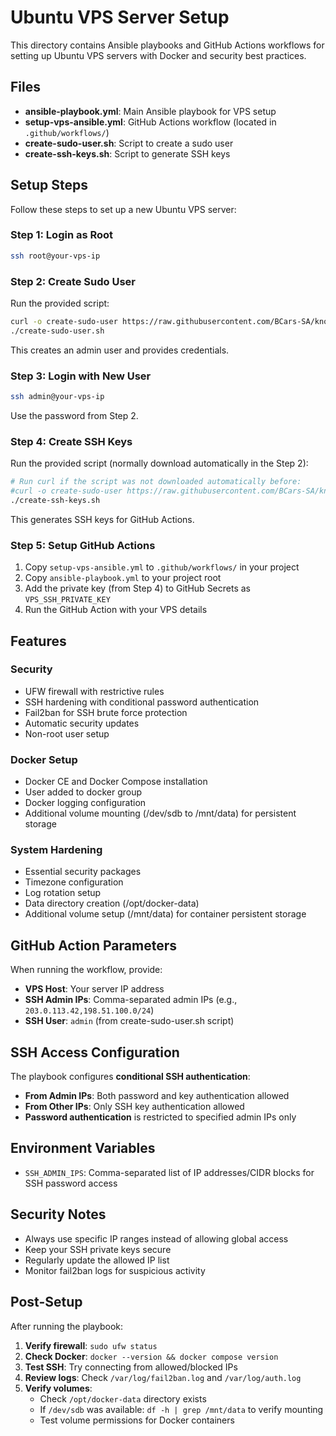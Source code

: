 # Ubuntu VPS Server Setup

This directory contains Ansible playbooks and GitHub Actions workflows for setting up Ubuntu VPS servers with Docker and security best practices.

## Files

- **ansible-playbook.yml**: Main Ansible playbook for VPS setup
- **setup-vps-ansible.yml**: GitHub Actions workflow (located in `.github/workflows/`)
- **create-sudo-user.sh**: Script to create a sudo user
- **create-ssh-keys.sh**: Script to generate SSH keys

## Setup Steps

Follow these steps to set up a new Ubuntu VPS server:

### Step 1: Login as Root
```bash
ssh root@your-vps-ip
```

### Step 2: Create Sudo User
Run the provided script:
```bash
curl -o create-sudo-user https://raw.githubusercontent.com/BCars-SA/knowledge/main/vps/setup-ubuntu/create-sudo-user.sh
./create-sudo-user.sh
```
This creates an admin user and provides credentials.

### Step 3: Login with New User
```bash
ssh admin@your-vps-ip
```
Use the password from Step 2.

### Step 4: Create SSH Keys
Run the provided script (normally download automatically in the Step 2):
```bash
# Run curl if the script was not downloaded automatically before:
#curl -o create-sudo-user https://raw.githubusercontent.com/BCars-SA/knowledge/main/vps/setup-ubuntu/create-ssh-keys.sh
./create-ssh-keys.sh
```
This generates SSH keys for GitHub Actions.

### Step 5: Setup GitHub Actions
1. Copy `setup-vps-ansible.yml` to `.github/workflows/` in your project
2. Copy `ansible-playbook.yml` to your project root
3. Add the private key (from Step 4) to GitHub Secrets as `VPS_SSH_PRIVATE_KEY`
4. Run the GitHub Action with your VPS details

## Features

### Security
- UFW firewall with restrictive rules
- SSH hardening with conditional password authentication
- Fail2ban for SSH brute force protection
- Automatic security updates
- Non-root user setup

### Docker Setup
- Docker CE and Docker Compose installation
- User added to docker group
- Docker logging configuration
- Additional volume mounting (/dev/sdb to /mnt/data) for persistent storage

### System Hardening
- Essential security packages
- Timezone configuration
- Log rotation setup
- Data directory creation (/opt/docker-data)
- Additional volume setup (/mnt/data) for container persistent storage

## GitHub Action Parameters

When running the workflow, provide:
- **VPS Host**: Your server IP address
- **SSH Admin IPs**: Comma-separated admin IPs (e.g., `203.0.113.42,198.51.100.0/24`)
- **SSH User**: `admin` (from create-sudo-user.sh script)

## SSH Access Configuration

The playbook configures **conditional SSH authentication**:

- **From Admin IPs**: Both password and key authentication allowed
- **From Other IPs**: Only SSH key authentication allowed
- **Password authentication** is restricted to specified admin IPs only

## Environment Variables

- `SSH_ADMIN_IPS`: Comma-separated list of IP addresses/CIDR blocks for SSH password access

## Security Notes

- Always use specific IP ranges instead of allowing global access
- Keep your SSH private keys secure
- Regularly update the allowed IP list
- Monitor fail2ban logs for suspicious activity

## Post-Setup

After running the playbook:

1. **Verify firewall**: `sudo ufw status`
2. **Check Docker**: `docker --version && docker compose version`  
3. **Test SSH**: Try connecting from allowed/blocked IPs
4. **Review logs**: Check `/var/log/fail2ban.log` and `/var/log/auth.log`
5. **Verify volumes**: 
   - Check `/opt/docker-data` directory exists
   - If `/dev/sdb` was available: `df -h | grep /mnt/data` to verify mounting
   - Test volume permissions for Docker containers
